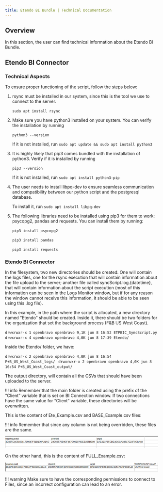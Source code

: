 ```yaml
---
title: Etendo BI Bundle | Technical Documentation
---
```

## Overview

In this section, the user can find technical information about the Etendo BI Bundle.

## Etendo BI Connector

### Technical Aspects

To ensure proper functioning of the script, follow the steps below:

1. rsync must be installed in our system, since this is the tool we use to connect to the server.

    `sudo apt install rsync`


2. Make sure you have python3 installed on your system. You can verify the installation by running

    `python3 --version`

    If it is not installed, run `sudo apt update && sudo apt install python3`

3. It is highly likely that pip3 comes bundled with the installation of python3. Verify if it is installed by running 

    `pip3 --version`

    If it is not installed, run `sudo apt install python3-pip
    `

4. The user needs to install libpq-dev to ensure seamless communication and compatibility between our python script and the postgresql database.

    To install it, run `sudo apt install libpq-dev`

5. The following libraries need to be installed using pip3 for them to work: psycopg2, pandas and requests. You can install them by running:

    `pip3 install psycopg2`

    `pip3 install pandas`

    `pip3 install requests`

### Etendo BI Connector

In the filesystem, two new directories should be created. One will contain the logs files, one for the rsync execution that will contain information about the file upload to the server; another file called syncScript.log.{datetime}, that will contain information about the script execution (most of this information can be seen in the Logs Monitor window, but if for any reason the window cannot receive this information, it should be able to be seen using this .log file).

In this example, in the path where the script is allocated, a new directory named “Etendo” should be created. Inside it, there should be two folders for the organization that set the background process (F&B US West Coast).

`drwxrwxr-x 1 openbravo openbravo 9,1K jun 8 16:52 ETPBIC_SyncScript.py
`
`drwxrwxr-x 4 openbravo openbravo 4,0K jun 8 17:39 Etendo/
`

Inside the Etendo/ folder, we have:

`drwxrwxr-x 2 openbravo openbravo 4,0K jun 8 16:54 F+B_US_West_Coast_logs/
`
`drwxrwxr-x 2 openbravo openbravo 4,0K jun 8 16:54 F+B_US_West_Coast_output/
`

The output directory, will contain all the CSVs that should have been uploaded to the server.

!!! info
    Remember that the main folder is created using the prefix of the “Client” variable that is set on BI Connection window. If two connections have the same value for “Client” variable, these directories will be overwritten.


This is the content of Ete\_Example.csv and BASE\_Example.csv files: 

!!! info
    Remember that since any column is not being overridden, these files are the same. 


![](/docs/assets/drive/Y4E0AENgxCWmVoMCapDwvyeO4C0sALvcF7SFWvbxeT5GPcThHq0EgmN1avZxkVhNjWqYYa8phTQ_cnA-RBn1P8-DmePbVoOoN9qTb1uk1kAFG9ccvM2nCxVcHBRpom4t_4SlZkJYdzZX9JtTyEY5Qlg.png)

On the other hand, this is the content of FULL\_Example.csv:

![](/docs/assets/drive/BAPACrYCcoprIrjoMndmxL7d7u1GFOS32ZZMCBXS3S6DsRdZpDRPgRblzPKMTlM2b1QTFLf2mgy7w4LaI_bFnNc9-AwGsl78PIlqpD4o0YkTsXO-qp6h9fFR392DYJRqvZfvefs-hLLbGE04vvU8OoU.png)

!!! warning
    Make sure to have the corresponding permissions to connect to Files, since an incorrect configuration can lead to an error.